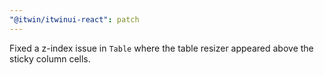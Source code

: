 ```yaml
---
"@itwin/itwinui-react": patch
---
```


Fixed a z-index issue in `Table` where the table resizer appeared above the sticky column cells.
